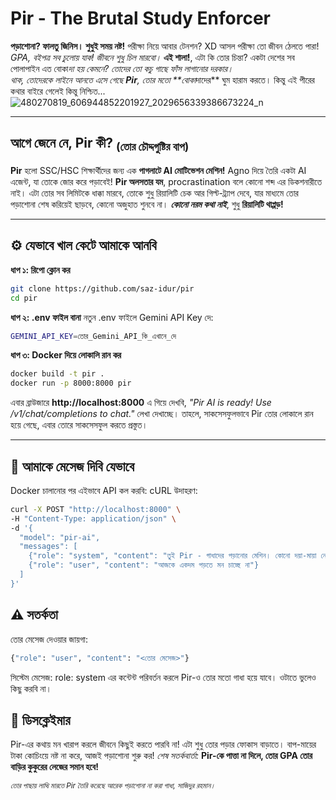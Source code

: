 # Pir - The Brutal Study Enforcer

**পড়াশোনা? ফালতু জিনিস। শুধুই সময় নষ্ট!** পরীক্ষা নিয়ে আবার টেনশন? XD আসল পরীক্ষা তো জীবন ঠেলতে পারা! *GPA, বইপত্র সব চুলোয় যাক! জীবনে শুধু চিল মারবো।*
**এই শালা!**, এটা কি তোর চিন্তা? একটা দেশের সব পোলাপাইন এত বোকা*দা হয় কেমনে? তোদের তো কচু গাছে ফাঁস লাগানোর দরকার।  
থাক, তোদেরকে লাইনে আনতে এসে গেছে **Pir**, তোর মতো **বোকা*দাদের** ঘুম হারাম করতে। কিন্তু এই পীরের কথার বাইরে গেলেই কিন্তু নিশ্চিত...
![480270819_606944852201927_2029656339386673224_n](https://github.com/user-attachments/assets/f7e77e0e-31bd-4d76-a5b0-dc91cfd3b41e)

---

## আগে জেনে নে, Pir কী? <sub>(তোর চৌদ্দগুষ্টির বাপ)</sub>
**Pir** হলো SSC/HSC শিক্ষার্থীদের জন্য এক **পাগলাটে AI মোটিভেশন মেশিন!** Agno দিয়ে তৈরি একটা AI এজেন্ট, যা তোকে জোর করে পড়াবেই! **Pir অলসতার যম**, procrastination বলে কোনো শব্দ এর ডিকশনারীতে নাই। এটা তোর সব লিমিটকে ধাক্কা মারবে, তোকে শুধু রিয়ালিটি চেক আর গিল্ট-ট্র্যাপ দেবে, যার মাধ্যমে তোর পড়াশোনা শেষ করিয়েই ছাড়বে, কোনো অজুহাত শুনবে না। **_কোনো নরম কথা নাই_**, শুধু **রিয়ালিটি থাপ্পড়!**

---

## ⚙️ যেভাবে খাল কেটে আমাকে আনবি
**ধাপ ১: রিপো ক্লোন কর**
```bash
git clone https://github.com/saz-idur/pir
cd pir
```

**ধাপ ২: .env ফাইল বানা**
নতুন .env ফাইলে Gemini API Key দে:
```bash
GEMINI_API_KEY=তোর_Gemini_API_কি_এখানে_দে
```

**ধাপ ৩: Docker দিয়ে লোকালি রান কর**
```bash
docker build -t pir .
docker run -p 8000:8000 pir
```

এবার ব্রাউজারে **http://localhost:8000** এ গিয়ে দেখবি, *"Pir AI is ready! Use /v1/chat/completions to chat."* লেখা দেখাচ্ছে। তাহলে, সাকসেসফুলভাবে Pir তোর লোকালে রান হয়ে গেছে, এবার তোরে সাকসেসফুল করতে প্রস্তুত।

---

## 💬 আমাকে মেসেজ দিবি যেভাবে
Docker চালানোর পর এইভাবে API কল করবি:
cURL উদাহরণ:
```bash
curl -X POST "http://localhost:8000" \
-H "Content-Type: application/json" \
-d '{
  "model": "pir-ai",
  "messages": [
    {"role": "system", "content": "তুই Pir - গাধাদের পড়ানোর মেশিন। কোনো দয়া-মায়া নেই, শুধু রিয়ালিটি চেক, গিল্টি ট্র্যাপ এ ফেলবি আর ধরে ধরে cook করবি।"},
    {"role": "user", "content": "আজকে একদম পড়তে মন চাচ্ছে না"}
  ]
}'
```

## ⚠️ সতর্কতা
তোর মেসেজ দেওয়ার জায়গা:
```bash
{"role": "user", "content": "<তোর মেসেজ>"}
```

সিস্টেম মেসেজ:
role: system এর কন্টেন্ট পরিবর্তন করলে Pir-ও তোর মতো গাধা হয়ে যাবে। ওটাতে ভুলেও কিছু করবি না।

## 🔔 ডিসক্লেইমার
Pir-এর কথায় মন খারাপ করলে জীবনে কিছুই করতে পারবি না! এটা শুধু তোর পড়ার ফোকাস বাড়াতে। বাপ-মায়ের টাকা কোচিংয়ে নষ্ট না করে, আজই পড়াশোনা শুরু কর!
*শেষ সতর্কবার্তা:* **Pir-কে পাত্তা না দিলে, তোর GPA তোর বাড়ির কুকুরের লেজের সমান হবে!**

<sub><em>তোর পাছায় লাত্থি মারতে Pir তৈরি করেছে আরেক পড়াশোনা না করা গাধা, সাজিদুর রহমান।</em></sub>
